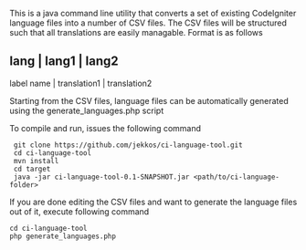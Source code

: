 This is a java command line utility that converts a set of existing CodeIgniter language files into a number of CSV files.
The CSV files will be structured such that all translations are easily managable. Format is as follows

   lang    |     lang1    |    lang2
----------------------------------------
label name | translation1 | translation2

Starting from the CSV files, language files can be automatically generated using the generate_languages.php script

To compile and run, issues the following command

     git clone https://github.com/jekkos/ci-language-tool.git
     cd ci-language-tool
     mvn install
     cd target
     java -jar ci-language-tool-0.1-SNAPSHOT.jar <path/to/ci-language-folder>

If you are done editing the CSV files and want to generate the language files out of it, execute following command

    cd ci-language-tool
    php generate_languages.php
